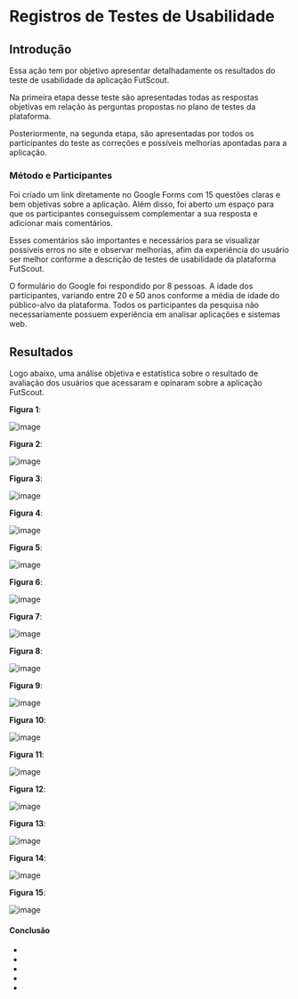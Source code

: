 # Registros de Testes de Usabilidade 

## Introdução

Essa ação tem por objetivo apresentar detalhadamente os resultados do teste de usabilidade da aplicação FutScout.

Na primeira etapa desse teste são apresentadas todas as respostas objetivas em relação às perguntas propostas no plano de testes da plataforma.

Posteriormente, na segunda etapa, são apresentadas por todos os participantes do teste as correções e possíveis melhorias apontadas para a aplicação.

### Método e Participantes

Foi criado um link diretamente no Google Forms com 15 questões claras e bem objetivas sobre a aplicação. Além disso, foi aberto um espaço para que os participantes conseguissem complementar a sua resposta e adicionar mais comentários.

Esses comentários são importantes e necessários para se visualizar possíveis erros no site e observar melhorias, afim da experiência do usuário ser melhor conforme a descrição de testes de usabilidade da plataforma FutScout.

O formulário do Google foi respondido por 8 pessoas. A idade dos participantes, variando entre 20 e 50 anos conforme a média de idade do público-alvo da plataforma.
Todos os participantes da pesquisa não necessariamente possuem experiência em analisar aplicações e sistemas web.

## Resultados

Logo abaixo, uma análise objetiva e estatística sobre o resultado de avaliação dos usuários que acessaram e opinaram sobre a aplicação FutScout.

**Figura 1**:

![image](https://github.com/ICEI-PUC-Minas-PMV-ADS/pmv-ads-2023-2-e2-proj-int-t1-time2-futebol/assets/126628545/ed493357-c715-4d05-b2a6-88b3da49ee52)



**Figura 2**:

![image](https://github.com/ICEI-PUC-Minas-PMV-ADS/pmv-ads-2023-2-e2-proj-int-t1-time2-futebol/assets/126628545/089c7cf3-ab7b-45a1-a1b4-e453d279bf4e)

**Figura 3**:

![image](https://github.com/ICEI-PUC-Minas-PMV-ADS/pmv-ads-2023-2-e2-proj-int-t1-time2-futebol/assets/126628545/5e393e9b-853f-49b8-9afb-8bcde004b01a)

**Figura 4**:

![image](https://github.com/ICEI-PUC-Minas-PMV-ADS/pmv-ads-2023-2-e2-proj-int-t1-time2-futebol/assets/126628545/67a201f2-9597-4efd-affe-bd7ab6e2903f)

**Figura 5**:

![image](https://github.com/ICEI-PUC-Minas-PMV-ADS/pmv-ads-2023-2-e2-proj-int-t1-time2-futebol/assets/126628545/9d0e7888-5259-4c50-a335-e1e0f174edd2)

**Figura 6**:

![image](https://github.com/ICEI-PUC-Minas-PMV-ADS/pmv-ads-2023-2-e2-proj-int-t1-time2-futebol/assets/126628545/7fee800a-0442-4521-a764-3dc1fa7ab701)

**Figura 7**:

![image](https://github.com/ICEI-PUC-Minas-PMV-ADS/pmv-ads-2023-2-e2-proj-int-t1-time2-futebol/assets/126628545/6a09d6fd-d753-4768-8fe3-e75dbc37db50)

**Figura 8**:

![image](https://github.com/ICEI-PUC-Minas-PMV-ADS/pmv-ads-2023-2-e2-proj-int-t1-time2-futebol/assets/126628545/7d06055c-8935-4353-8e49-268d949fd38b)

**Figura 9**:

![image](https://github.com/ICEI-PUC-Minas-PMV-ADS/pmv-ads-2023-2-e2-proj-int-t1-time2-futebol/assets/126628545/22f70859-ec79-49fc-b50e-c260418f2d65)

**Figura 10**:

![image](https://github.com/ICEI-PUC-Minas-PMV-ADS/pmv-ads-2023-2-e2-proj-int-t1-time2-futebol/assets/126628545/d9ea72bd-a267-4481-9f05-8293a9ce05a7)

**Figura 11**:

![image](https://github.com/ICEI-PUC-Minas-PMV-ADS/pmv-ads-2023-2-e2-proj-int-t1-time2-futebol/assets/126628545/29a76400-59bf-4913-890c-86d46730cf86)

**Figura 12**:

![image](https://github.com/ICEI-PUC-Minas-PMV-ADS/pmv-ads-2023-2-e2-proj-int-t1-time2-futebol/assets/126628545/cedb9a6c-07b7-4184-a461-1ad63e2a2923)

**Figura 13**:

![image](https://github.com/ICEI-PUC-Minas-PMV-ADS/pmv-ads-2023-2-e2-proj-int-t1-time2-futebol/assets/126628545/e24804de-b666-4f1a-8b24-f97384b24c02)

**Figura 14**:

![image](https://github.com/ICEI-PUC-Minas-PMV-ADS/pmv-ads-2023-2-e2-proj-int-t1-time2-futebol/assets/126628545/43a26998-fb75-4def-b40f-590a80929c04)

**Figura 15**:

![image](https://github.com/ICEI-PUC-Minas-PMV-ADS/pmv-ads-2023-2-e2-proj-int-t1-time2-futebol/assets/126628545/75dde7bf-8204-4402-b5e4-3d39981b7231)

#### Conclusão

-
-
-
-
-


